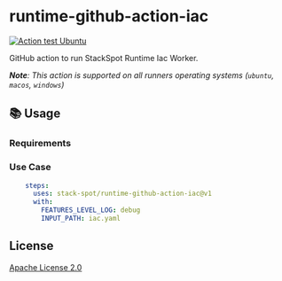 # runtime-github-action-iac

[![Action test Ubuntu](https://github.com/stack-spot/runtime-github-action-ping/actions/workflows/action-test-ubuntu.yaml/badge.svg)](https://github.com/stack-spot/runtime-github-action-ping/actions/workflows/action-test-ubuntu.yaml)

GitHub action to run StackSpot Runtime Iac Worker.

_**Note**: This action is supported on all runners operating systems (`ubuntu`, `macos`, `windows`)_

## 📚 Usage

### Requirements

### Use Case

```yaml
    steps:
      uses: stack-spot/runtime-github-action-iac@v1
      with:
        FEATURES_LEVEL_LOG: debug
        INPUT_PATH: iac.yaml

```

## License

[Apache License 2.0](https://github.com/stack-spot/runtime-github-action-ping/blob/main/LICENSE)